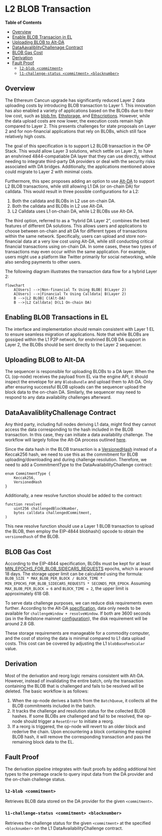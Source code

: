 # L2 BLOB Transaction

<!-- START doctoc generated TOC please keep comment here to allow auto update -->
<!-- DON'T EDIT THIS SECTION, INSTEAD RE-RUN doctoc TO UPDATE -->
**Table of Contents**

- [Overview](#overview)
- [Enable BLOB Transacion in EL](#enable-blob-transacion-in-el)
- [Uploading BLOB to Alt-DA](#uploading-blob-to-alt-da)
- [DataAavaliblityChallenage Contract](#dataaavaliblitychallenage-contract)
- [BLOB Gas Cost](#blob-gas-cost)
- [Derivation](#derivation)
- [Fault Proof](#fault-proof)
  - [`l2-blob <commitment>`](#l2-blob-commitment)
  - [`l1-challenge-status <commitment> <blocknumber>`](#l1-challenge-status-commitment-blocknumber)

<!-- END doctoc generated TOC please keep comment here to allow auto update -->

## Overview

The Ethereum Cancun upgrade has significantly reduced Layer 2 data uploading costs by introducing BLOB transaction to Layer 1. This innovation has also enabled a variety of applications based on the BLOBs due to their low cost, such as [blob.fm](https://blob.fm/), [Ethstorage](https://ethstorage.io), and [Ethscriptions](https://ethscriptions.com/). However, while the data upload costs are now lower, the execution costs remain high compared to Layer 2. This presents challenges for state proposals on Layer 2 and for non-financial applications that rely on BLOBs, which still face relatively high costs.

The goal of this specification is to support L2 BLOB transaction in the OP Stack. This would allow Layer 3 solutions, which settle on Layer 2, to have an enshrined 4844-compatiable DA layer that they can use directly, without needing to integrate third-party DA providers or deal with the security risks associated with DA bridges. Additionally, the applications mentioned above could migrate to Layer 2 with minimal costs.

Furthermore, this spec proposes adding an option to use [Alt-DA]((https://github.com/ethereum-optimism/specs/blob/main/specs/experimental/alt-da.md)) to support L2 BLOB transactions, while still allowing L1 DA (or on-chain DA) for calldata. This would result in three possible configurations for a L2:

1.	Both the calldata and BLOBs in L2 use on-chain DA.
2.	Both the calldata and BLOBs in L2 use Alt-DA.
3.	L2 Calldata uses L1 on-chain DA, while L2 BLOBs use Alt-DA.

The third option, referred to as a “hybrid DA Layer 2”, combines the best features of different DA solutions. This allows users and applications to choose between on-chain and alt DA for different types of transactions within the same network. Specifically, users can upload and store non-financial data at a very low cost using Alt-DA, while still conducting critical financial transactions using on-chain DA. In some cases, these two types of transactions may even occur within the same application. For example, users might use a platform like Twitter primarily for social networking, while also sending payments to other users.

The following diagram illustrates the transaction data flow for a hybrid Layer 2:
```mermaid
flowchart
    A[Users] -->|Non-financial Tx Using BLOB| B(Layer 2)
    A[Users] -->|Financial Tx Using Calldata| B(Layer 2)
    B -->|L2 BLOB| C(Alt-DA)
    B -->|L2 Calldata| D(L1 On-chain DA)
```

## Enabling BLOB Transactions in EL
The interface and implementation should remain consistent with Layer 1 EL to ensure seamless migration of applications. Note that while BLOBs are gossiped within the L1 P2P network, for enshrined BLOB DA support in Layer 2, the BLOBs should be sent directly to the Layer 2 sequencer.

## Uploading BLOB to Alt-DA
The sequencer is responsible for uploading BLOBs to a DA layer. When the CL (op-node) receives the payload from EL via the engine API, it should inspect the envelope for any `BlobsBundle` and upload them to Alt-DA. Only after ensuring successful BLOB uploads can the sequencer upload the block data to the on-chain DA. Similarly, the sequencer may need to respond to any data availability challenges afterward.

## DataAavaliblityChallenage Contract
Any third party, including full nodes deriving L1 data, might find they cannot access the data corresponding to the hash included in the BLOB transaction. In this case, they can initiate a data availability challenge. The workflow will largely follow the Alt-DA process outlined [here](https://github.com/ethstorage/specs/blob/l2-blob/specs/experimental/alt-da.md#data-availability-challenge-contract).

Since the data hash in the BLOB transaction is a [VersionedHash](https://github.com/ethereum/EIPs/blob/master/EIPS/eip-4844.md#helpers) instead of a Keccak256 hash, we need to use this as the commitment for BLOB uploading/downloading and during challenge resolution. Therefore, we need to add a CommitmentType to the DataAvailabilityChallenge contract:

```solidity
enum CommitmentType {
    Keccak256,
    VersionedHash
}
```
Additionally, a new resolve function should be added to the contract:

```solidity
function resolve(
    uint256 challengedBlockNumber,
    bytes calldata challengedCommitment,
)
```
This new resolve function should use a Layer 1 BLOB transaction to upload the BLOB, then employ the EIP-4844 blobhash() opcode to obtain the `versionedhash` of the BLOB.

## BLOB Gas Cost
According to the EIP-4844 specification, BLOBs must be kept for at least [MIN_EPOCHS_FOR_BLOB_SIDECARS_REQUESTS](https://github.com/ethereum/consensus-specs/blob/4de1d156c78b555421b72d6067c73b614ab55584/configs/mainnet.yaml#L148) epochs, which is around 18 days. The storage upper limit can be calculated using the formula: `BLOB_SIZE * MAX_BLOB_PER_BLOCK / BLOCK_TIME * MIN_EPOCHS_FOR_BLOB_SIDECARS_REQUESTS * SECONDS_PER_EPOCH`. Assuming `MAX_BLOB_PER_BLOCK = 6` and `BLOCK_TIME = 2`, the upper limit is approximately 618 GB.

To serve data challenge purposes, we can reduce disk requirements even further. According to the Alt-DA [specification](https://github.com/ethereum-optimism/specs/blob/main/specs/experimental/alt-da.md#data-availability-challenge-contract), data only needs to be available for `challengeWindow + resolveWindow`. If both are 3600 seconds (as in the Redstone mainnet [configuration](https://etherscan.io/address/0x97a2da87d3439b172e6dd027220e01c9cb565b80#readProxyContract)), the disk requirement will be around 2.8 GB.

These storage requirements are manageable for a commodity computer, and the cost of storing the data is minimal compared to L1 data upload costs. This cost can be covered by adjusting the L1 `blobBaseFeeScalar` value.

## Derivation
Most of the derivation and reorg logic remains consistent with Alt-DA. However, instead of invalidating the entire batch, only the transaction containing the BLOB that is challenged and fails to be resolved will be deleted. The basic workflow is as follows:

1. When the op-node derives a batch from the `BatchQueue`, it collects all the BLOB commitments included in the batch.
2. It tracks the challenge and resolution status for the collected BLOB hashes. If some BLOBs are challenged and fail to be resolved, the op-node should trigger a `ResetError` to initiate a reorg.
3. If a reorg is triggered, the op-node will revert to an older block and rederive the chain. Upon encountering a block containing the expired BLOB hash, it will remove the corresponding transaction and pass the remaining block data to the EL.

## Fault Proof
The derivation pipeline integrates with fault proofs by adding additional hint types to the preimage oracle to query input data from the DA provider and the on-chain challenge status.

### `l2-blob <commitment>`

Retrieves BLOB data stored on the DA provider for the given `<commitment>`.

### `l1-challenge-status <commitment> <blocknumber>`

Retrieves the challenge status for the given `<commitment>` at the specified `<blocknumber>` on the L1 DataAvailabilityChallenge contract.
